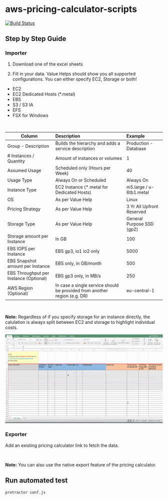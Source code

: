 # aws-pricing-calculator-scripts

[![Build Status](https://travis-ci.com/frumania/aws-pricing-calculator-scripts-test.svg?branch=main)](https://travis-ci.com/frumania/aws-pricing-calculator-scripts-test)

## Step by Step Guide

### Importer

1. Download one of the excel sheets

2. Fill in your data. Value Helps should show you all supported configurations. You can either specify EC2, Storage or both!

- EC2
- EC2 Dedicated Hosts (*.metal)
- EBS
- S3 / S3 IA
- EFS
- FSX for Windows

<br/>

| Column | Description | Example |
| -------------- | :--------- | :--------- |
| Group - Description | Builds the hierarchy and adds a service description | Production - Database|
| # Instances / Quantity | Amount of instances or volumes | 1 |
| Assumed Usage | Scheduled only (Hours per Week) | 40 |
| Usage Type | Always On or Scheduled | Always On |
| Instance Type | EC2 Instance (*.metal for Dedicated Hosts) | m5.large / u-6tb1.metal|
| OS | As per Value Help | Linux |
| Pricing Strategy | As per Value Help | 3 Yr All Upfront Reserved |
| Storage Type | As per Value Help | General Purpose SSD (gp2) |
| Storage amount per Instance | In GB | 100 |
| EBS IOPS per Instance | EBS gp3, io1 io2 only | 5000 |
| EBS Snapshot amount per Instance | EBS only, in GB/month | 500 |
| EBS Throughput per Instance (Optional) | EBS gp3 only, in MB/s | 250 |
| AWS Region (Optional) | In case a single service should be provided from another region (e.g. DR) | eu-central-1 |

<br/>

**Note:** Regardless of if you specify storage for an instance directly, the calulation is always split between EC2 and storage to highlight individual costs.

[![Watch the video](preview.gif)](preview.mp4)

### Exporter

Add an existing pricing calculator link to fetch the data.

<br/>

**Note:** You can also use the native export feature of the pricing calculator.

## Run automated test

```bash
protractor conf.js
```